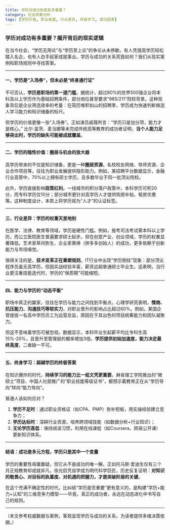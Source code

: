 ```yaml
---
title: 学历对成功到底有多重要？
category: 社会现象分析
tags: [学历价值, 职业发展, 行业差异, 终身学习, 成功因素]
---
```

### 学历对成功有多重要？揭开背后的现实逻辑

在当今社会，“学历无用论”与“学历至上论”的争论从未停歇。有人凭借高学历轻松踏入名企，也有人白手起家成就事业。学历与成功的关系究竟如何？我们从现实案例和职场规则中寻找答案。

---

#### 一、学历是“入场券”，但未必是“终身通行证”  
不可否认，**学历是职场的第一道门槛**。据统计，超过80%的世界500强企业将本科及以上学历作为基础招聘条件，部分岗位甚至要求“985/211”院校背景。这种现象背后是企业筛选效率的考量：在简历堆积如山的招聘季，学历成为快速判断候选人学习能力和知识储备的标尺。  

但学历的价值更像一张“入场券”。正如演员戚薇所言：“学历只是加分项，能力才是核心。” 比尔·盖茨、麦当娜等未完成传统高等教育的成功者证明，**当个人能力足够突出时，学历的缺失可能被成就覆盖**。  

---

#### 二、学历的隐性价值：圈层与机会的放大器  
高学历带来的不仅是知识储备，更是一种**圈层资源**。名校校友网络、导师资源、企业合作项目等，往往为职业发展提供隐形助力。例如，某招聘平台数据显示，金融行业高管中，70%以上拥有硕士学历，且多数毕业于同一批顶尖院校。  

此外，学历直接影响**政策红利**。一线城市的积分落户政策中，本科学历可积20分，而专科学历仅10分；部分城市更针对高学历人才提供购房补贴、租房优惠等。这种制度设计，本质上将学历视为“人才”的认证标签。  

---

#### 三、行业差异：学历的权重天差地别  
在医学、法律、教育等领域，学历是硬性门槛。例如，报考司法考试需本科以上学历，而公立医院医生普遍要求硕士起步。但在创意产业、创业领域，学历的权重显著降低。艺术家草间弥生、企业家黄峥（拼多多创始人）的成功，更多依赖于创新能力与市场嗅觉。  

值得关注的是，**技术变革正在重塑规则**。IT行业中出现“学历倒挂”现象：部分顶尖程序员虽无高学历，但因实战经验丰富，薪资远超普通硕士毕业生。这表明，当行业更注重技能迭代时，学历的“保质期”可能缩短。  

---

#### 四、能力与学历的“动态平衡”  
职场中真正的赢家，往往在学历与能力之间找到平衡点。心理学研究表明，**情商、抗压能力、沟通技巧等软实力**，对职业晋升的影响占比超过60%。例如，某国企曾提拔一名高中学历员工为运营总监，原因在于其出色的项目统筹能力和团队凝聚力。  

但这不意味着学历可被忽视。数据显示，本科毕业生起薪平均比专科生高15%-20%，且晋升至管理层的概率增加3倍。**学历提供初始加速度，能力决定最终高度**，二者缺一不可。  

---

#### 五、终身学习：超越学历的终极答案  
在知识爆炸的时代，**持续学习的能力比一纸文凭更重要**。麻省理工学院推出的“微硕士”项目、中国人社部推广的“职业技能等级证书”，都预示着教育正在从“学历导向”转向“能力导向”。  

普通人该如何应对？  
1. **学历不足时**：通过职业资格证（如CPA、PMP）弥补短板，用实操经验建立竞争力；  
2. **学历达标时**：深耕行业资源，培养跨领域技能（如数据分析+行业知识）；  
3. **无论学历高低**：保持阅读习惯，利用在线课程（如Coursera、网易公开课）更新知识体系。  

---

#### 结语：成功是多元方程，学历只是其中一个变量  
学历的重要性毋庸置疑，但它从不是成功的唯一解。正如托马斯·爱迪生仅有三个月正规教育却成就非凡，徐光启凭自学成为明代科学巨匠，历史反复证明：**对知识的敬畏心、对目标的执着度、对机遇的把握力，才是突破阶层的关键**。  

在这个充满不确定性的时代，比纠结“学历是否重要”更有意义的，是构建“学历+能力+认知”的三维竞争力模型——毕竟，真正的成功者，永远在动态进化中书写自己的规则。  

---  
（本文参考权威数据与案例，客观呈现学历与成功的关系，为读者提供多维决策依据。）